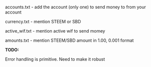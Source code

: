 accounts.txt - add the account (only one) to send money to from your account

currency.txt - mention STEEM or SBD

active_wif.txt - mention active wif to send momey

amounts.txt - mention STEEM/SBD amount in 1.00, 0.001 format

**TODO:**

Error handling is primitive. Need to make it robust

